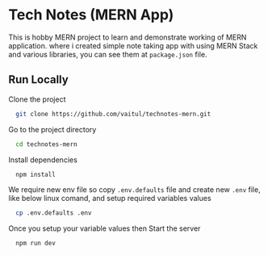 
# Tech Notes (MERN App)

This is hobby MERN project to learn and demonstrate working of MERN application. where i created simple note taking app with using MERN Stack and various libraries, you can see them at `package.json` file.

## Run Locally

Clone the project

```bash
  git clone https://github.com/vaitul/technotes-mern.git
```

Go to the project directory

```bash
  cd technotes-mern
```

Install dependencies

```bash
  npm install
```

We require new env file so copy `.env.defaults` file and create new `.env` file, like below linux comand, and setup required variables values  

```bash
  cp .env.defaults .env
```

Once you setup your variable values then Start the server

```bash
  npm run dev
```

